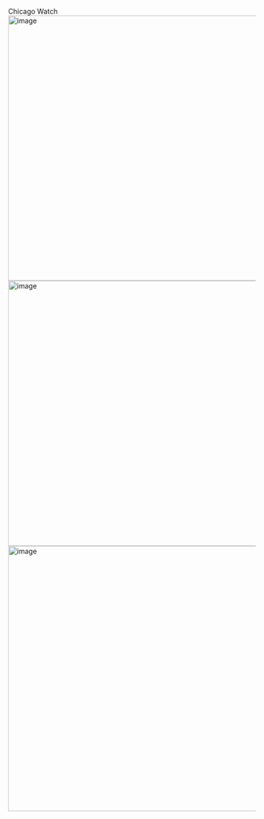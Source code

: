 Chicago Watch
<img width="540" alt="image" src="https://user-images.githubusercontent.com/34921713/93031753-e28cf200-f5f2-11ea-86a9-5e212f89ebb6.png">
<img width="540" alt="image" src="https://user-images.githubusercontent.com/34921713/93031755-e6b90f80-f5f2-11ea-8c08-e2416f1aca23.png">
<img width="540" alt="image" src="https://user-images.githubusercontent.com/34921713/93031760-ea4c9680-f5f2-11ea-88a2-d4c18f3d5ca4.png">

